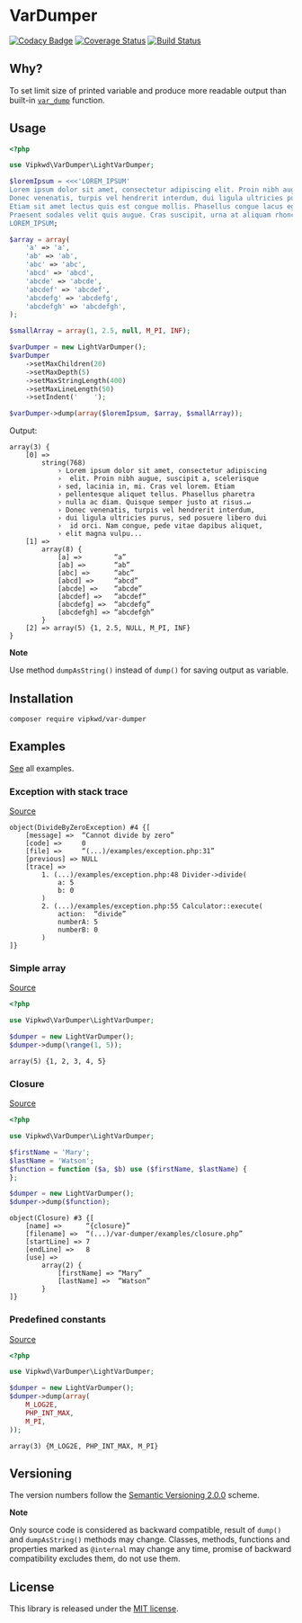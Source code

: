 # VarDumper

[![Codacy Badge](https://api.codacy.com/project/badge/Grade/2d527bfe23e64501a659c7bff1ce00db)](https://www.codacy.com/app/vipkwd/var-dumper?utm_source=github.com&amp;utm_medium=referral&amp;utm_content=vipkwd/var-dumper&amp;utm_campaign=Badge_Grade)
[![Coverage Status](https://coveralls.io/repos/github/vipkwd/var-dumper/badge.svg?branch=master)](https://coveralls.io/github/vipkwd/var-dumper?branch=master)
[![Build Status](https://travis-ci.org/vipkwd/var-dumper.svg?branch=master)](https://travis-ci.org/vipkwd/var-dumper)

## Why?

To set limit size of printed variable and produce more readable output than built-in [`var_dump`](http://php.net/manual/en/function.var-dump.php) function.

## Usage

```php
<?php

use Vipkwd\VarDumper\LightVarDumper;

$loremIpsum = <<<'LOREM_IPSUM'
Lorem ipsum dolor sit amet, consectetur adipiscing elit. Proin nibh augue, suscipit a, scelerisque sed, lacinia in, mi. Cras vel lorem. Etiam pellentesque aliquet tellus. Phasellus pharetra nulla ac diam. Quisque semper justo at risus.
Donec venenatis, turpis vel hendrerit interdum, dui ligula ultricies purus, sed posuere libero dui id orci. Nam congue, pede vitae dapibus aliquet, elit magna vulputate arcu, vel tempus metus leo non est.
Etiam sit amet lectus quis est congue mollis. Phasellus congue lacus eget neque. Phasellus ornare, ante vitae consectetuer consequat, purus sapien ultricies dolor, et mollis pede metus eget nisi.
Praesent sodales velit quis augue. Cras suscipit, urna at aliquam rhoncus, urna quam viverra nisi, in interdum massa nibh nec erat.
LOREM_IPSUM;

$array = array(
    'a' => 'a',
    'ab' => 'ab',
    'abc' => 'abc',
    'abcd' => 'abcd',
    'abcde' => 'abcde',
    'abcdef' => 'abcdef',
    'abcdefg' => 'abcdefg',
    'abcdefgh' => 'abcdefgh',
);

$smallArray = array(1, 2.5, null, M_PI, INF);

$varDumper = new LightVarDumper();
$varDumper
    ->setMaxChildren(20)
    ->setMaxDepth(5)
    ->setMaxStringLength(400)
    ->setMaxLineLength(50)
    ->setIndent('    ');

$varDumper->dump(array($loremIpsum, $array, $smallArray));
```

Output:

```text
array(3) {
    [0] =>
        string(768)
            › Lorem ipsum dolor sit amet, consectetur adipiscing
            ›  elit. Proin nibh augue, suscipit a, scelerisque
            › sed, lacinia in, mi. Cras vel lorem. Etiam
            › pellentesque aliquet tellus. Phasellus pharetra
            › nulla ac diam. Quisque semper justo at risus.↵
            › Donec venenatis, turpis vel hendrerit interdum,
            › dui ligula ultricies purus, sed posuere libero dui
            ›  id orci. Nam congue, pede vitae dapibus aliquet,
            › elit magna vulpu...
    [1] =>
        array(8) {
            [a] =>        “a”
            [ab] =>       “ab”
            [abc] =>      “abc”
            [abcd] =>     “abcd”
            [abcde] =>    “abcde”
            [abcdef] =>   “abcdef”
            [abcdefg] =>  “abcdefg”
            [abcdefgh] => “abcdefgh”
        }
    [2] => array(5) {1, 2.5, NULL, M_PI, INF}
}
```

**Note**

Use method `dumpAsString()` instead of `dump()` for saving output as variable.

## Installation

`composer require vipkwd/var-dumper`

## Examples

[See](examples) all examples.

### Exception with stack trace

[Source](examples/exception.php)

```
object(DivideByZeroException) #4 {[
    [message] =>  “Cannot divide by zero”
    [code] =>     0
    [file] =>     “(...)/examples/exception.php:31”
    [previous] => NULL
    [trace] =>
        1. (...)/examples/exception.php:48 Divider->divide(
            a: 5
            b: 0
        )
        2. (...)/examples/exception.php:55 Calculator::execute(
            action:  “divide”
            numberA: 5
            numberB: 0
        )
]}
```

### Simple array

[Source](examples/simple-array.php)

```php
<?php

use Vipkwd\VarDumper\LightVarDumper;

$dumper = new LightVarDumper();
$dumper->dump(\range(1, 5));
```

```
array(5) {1, 2, 3, 4, 5}
```

### Closure

[Source](examples/closure.php)

```php
<?php

use Vipkwd\VarDumper\LightVarDumper;

$firstName = 'Mary';
$lastName = 'Watson';
$function = function ($a, $b) use ($firstName, $lastName) {
};

$dumper = new LightVarDumper();
$dumper->dump($function);
```

```
object(Closure) #3 {[
    [name] =>      “{closure}”
    [filename] =>  “(...)/var-dumper/examples/closure.php”
    [startLine] => 7
    [endLine] =>   8
    [use] =>
        array(2) {
            [firstName] => “Mary”
            [lastName] =>  “Watson”
        }
]}
```

### Predefined constants

[Source](examples/predefined-constants.php)

```php
<?php

use Vipkwd\VarDumper\LightVarDumper;

$dumper = new LightVarDumper();
$dumper->dump(array(
    M_LOG2E,
    PHP_INT_MAX,
    M_PI,
));
```

```
array(3) {M_LOG2E, PHP_INT_MAX, M_PI}
```

## Versioning

The version numbers follow the [Semantic Versioning 2.0.0](http://semver.org/) scheme.

**Note**

Only source code is considered as backward compatible, result of `dump()` and `dumpAsString()` methods may change.
Classes, methods, functions and properties marked as `@internal` may change any time,
promise of backward compatibility excludes them, do not use them.

## License

This library is released under the [MIT license](LICENSE).
